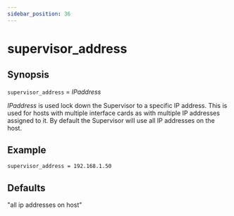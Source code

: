 ```yaml
---
sidebar_position: 36
---
```


# supervisor_address

## Synopsis

`supervisor_address` = _IPaddress_

_IPaddress_ is used lock down the Supervisor to a specific IP address. This
is used for hosts with multiple interface cards as with multiple IP addresses
assigned to it. By default the Supervisor will use all IP addresses on the
host.

## Example
```
supervisor_address = 192.168.1.50
```

## Defaults

"all ip addresses on host"


